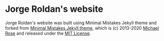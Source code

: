 # Jorge Roldan's website

Jorge Roldan's website was built using Minimal Mistakes Jekyll theme and forked from [Minimal Mistakes Jekyll theme](https://mmistakes.github.io/minimal-mistakes/), which is  (c) 2013-2020 
[Michael Rose](https://mademistakes.com)  and released under the [MIT License](LICENSE.md).